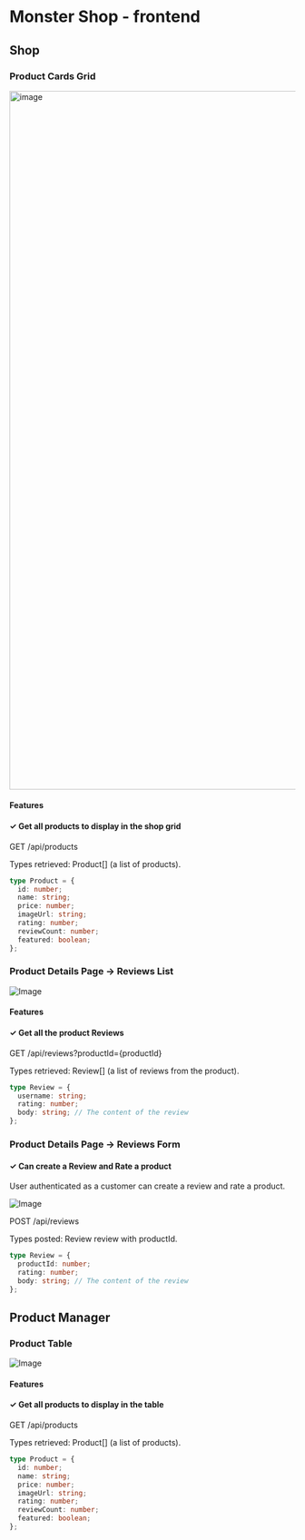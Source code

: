 # Monster Shop - frontend

## Shop

### Product Cards Grid

<img width="1231" alt="image" src="https://github.com/user-attachments/assets/b1ffdbbf-b95b-4a06-b5c7-84d840b88042">

#### Features

#### &check; Get all products to display in the shop grid

GET /api/products

Types retrieved: Product[] (a list of products).

```typescript
type Product = {
  id: number;
  name: string;
  price: number;
  imageUrl: string;
  rating: number;
  reviewCount: number;
  featured: boolean;
};
```

### Product Details Page -> Reviews List

![Image](https://github.com/user-attachments/assets/951eba62-e819-4dc4-ac8d-72ba1079a188)

#### Features

#### &check; Get all the product Reviews

GET /api/reviews?productId={productId}

Types retrieved: Review[] (a list of reviews from the product).

```typescript
type Review = {
  username: string;
  rating: number;
  body: string; // The content of the review
};
```

### Product Details Page -> Reviews Form

#### &check; Can create a Review and Rate a product

User authenticated as a customer can create a review and rate a product.

![Image](https://github.com/user-attachments/assets/c29caf9e-fd5e-4209-aca1-245064771e76)

POST /api/reviews

Types posted: Review review with productId.

```typescript
type Review = {
  productId: number;
  rating: number;
  body: string; // The content of the review
};
```

## Product Manager

### Product Table

![Image](https://github.com/user-attachments/assets/b43313ec-d1cb-4497-b322-e3b16ff1e2f5)

#### Features

#### &check; Get all products to display in the table

GET /api/products

Types retrieved: Product[] (a list of products).

```typescript
type Product = {
  id: number;
  name: string;
  price: number;
  imageUrl: string;
  rating: number;
  reviewCount: number;
  featured: boolean;
};
```

